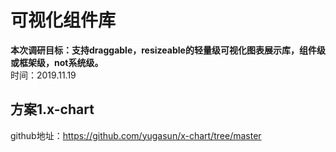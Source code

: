 # 可视化组件库
<b>本次调研目标：支持draggable，resizeable的轻量级可视化图表展示库，组件级或框架级，not系统级。</b>  
时间：2019.11.19

## 方案1.x-chart
github地址：https://github.com/yugasun/x-chart/tree/master  
